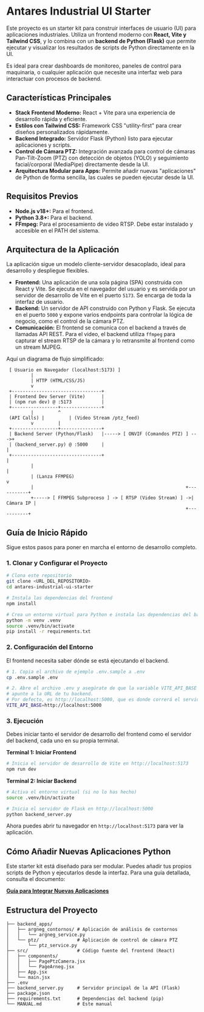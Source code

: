 # Antares Industrial UI Starter

Este proyecto es un starter kit para construir interfaces de usuario (UI) para aplicaciones industriales. Utiliza un frontend moderno con **React, Vite y Tailwind CSS**, y lo combina con un **backend de Python (Flask)** que permite ejecutar y visualizar los resultados de scripts de Python directamente en la UI.

Es ideal para crear dashboards de monitoreo, paneles de control para maquinaria, o cualquier aplicación que necesite una interfaz web para interactuar con procesos de backend.

## Características Principales

- **Stack Frontend Moderno:** React + Vite para una experiencia de desarrollo rápida y eficiente.
- **Estilos con Tailwind CSS:** Framework CSS "utility-first" para crear diseños personalizados rápidamente.
- **Backend Integrado:** Servidor Flask (Python) listo para ejecutar aplicaciones y scripts.
- **Control de Cámara PTZ:** Integración avanzada para control de cámaras Pan-Tilt-Zoom (PTZ) con detección de objetos (YOLO) y seguimiento facial/corporal (MediaPipe) directamente desde la UI.
- **Arquitectura Modular para Apps:** Permite añadir nuevas "aplicaciones" de Python de forma sencilla, las cuales se pueden ejecutar desde la UI.

## Requisitos Previos

- **Node.js v18+:** Para el frontend.
- **Python 3.8+:** Para el backend.
- **FFmpeg:** Para el procesamiento de video RTSP. Debe estar instalado y accesible en el PATH del sistema.

## Arquitectura de la Aplicación

La aplicación sigue un modelo cliente-servidor desacoplado, ideal para desarrollo y despliegue flexibles.

-   **Frontend:** Una aplicación de una sola página (SPA) construida con React y Vite. Se ejecuta en el navegador del usuario y es servida por un servidor de desarrollo de Vite en el puerto `5173`. Se encarga de toda la interfaz de usuario.
-   **Backend:** Un servidor de API construido con Python y Flask. Se ejecuta en el puerto `5000` y expone varios endpoints para controlar la lógica de negocio, como el control de la cámara PTZ.
-   **Comunicación:** El frontend se comunica con el backend a través de llamadas API REST. Para el video, el backend utiliza `ffmpeg` para capturar el stream RTSP de la cámara y lo retransmite al frontend como un stream MJPEG.

Aquí un diagrama de flujo simplificado:

```ascii
 [ Usuario en Navegador (localhost:5173) ]
         |
         | HTTP (HTML/CSS/JS)
         v
 +---------------------------------+
 | Frontend Dev Server (Vite)      |
 | (npm run dev) @ :5173           |
 +-----------------+---------------+
         |         ^
 (API Calls) |         | (Video Stream /ptz_feed)
         v         |
 +-----------------+---------------+
 | Backend Server (Python/Flask)   |-----> [ ONVIF (Comandos PTZ) ] --->+
 | (backend_server.py) @ :5000     |                                    |
 +---------------------------------+                                    |
         |                                                              |
         | (Lanza FFMPEG)                                               v
         |                                                        +-----------+
         +-----> [ FFMPEG Subproceso ] -> [ RTSP (Video Stream) ] ->| Cámara IP |
                                                                  +-----------+
```

## Guía de Inicio Rápido

Sigue estos pasos para poner en marcha el entorno de desarrollo completo.

### 1. Clonar y Configurar el Proyecto

```bash
# Clona este repositorio
git clone <URL_DEL_REPOSITORIO>
cd antares-industrial-ui-starter

# Instala las dependencias del frontend
npm install

# Crea un entorno virtual para Python e instala las dependencias del backend
python -m venv .venv
source .venv/bin/activate
pip install -r requirements.txt
```

### 2. Configuración del Entorno

El frontend necesita saber dónde se está ejecutando el backend.

```bash
# 1. Copia el archivo de ejemplo .env.sample a .env
cp .env.sample .env

# 2. Abre el archivo .env y asegúrate de que la variable VITE_API_BASE
# apunte a la URL de tu backend.
# Por defecto, es http://localhost:5000, que es donde correrá el servidor de Python.
VITE_API_BASE=http://localhost:5000
```

### 3. Ejecución

Debes iniciar tanto el servidor de desarrollo del frontend como el servidor del backend, cada uno en su propia terminal.

**Terminal 1: Iniciar Frontend**

```bash
# Inicia el servidor de desarrollo de Vite en http://localhost:5173
npm run dev
```

**Terminal 2: Iniciar Backend**

```bash
# Activa el entorno virtual (si no lo has hecho)
source .venv/bin/activate

# Inicia el servidor de Flask en http://localhost:5000
python backend_server.py
```

Ahora puedes abrir tu navegador en `http://localhost:5173` para ver la aplicación.

## Cómo Añadir Nuevas Aplicaciones Python

Este starter kit está diseñado para ser modular. Puedes añadir tus propios scripts de Python y ejecutarlos desde la interfaz. Para una guía detallada, consulta el documento:

**[Guía para Integrar Nuevas Aplicaciones](INTEGRATING_NEW_APPS.md)**

## Estructura del Proyecto

```
├── backend_apps/
│   ├── argneg_contornos/ # Aplicación de análisis de contornos
│   │   └── argneg_service.py
│   └── ptz/              # Aplicación de control de cámara PTZ
│       └── ptz_service.py
├── src/                  # Código fuente del frontend (React)
│   ├── components/
│   │   ├── PagePtzCamera.jsx
│   │   └── PageArneg.jsx
│   ├── App.jsx
│   └── main.jsx
├── .env
├── backend_server.py     # Servidor principal de la API (Flask)
├── package.json
├── requirements.txt      # Dependencias del backend (pip)
└── MANUAL.md             # Este manual